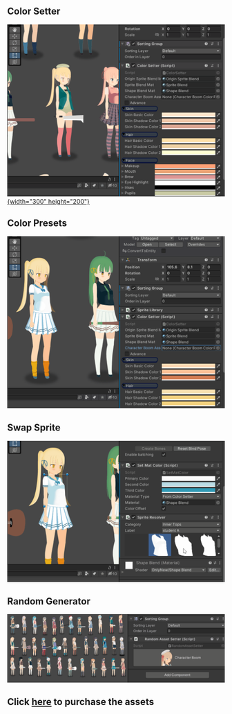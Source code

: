 ## Color Setter
[![CB1](/assets/gif/CB1.gif){width="300" height="200"}](https://assetstore.unity.com/packages/slug/236381?aid=1101lqGVS)
## Color Presets
[![CB2](/assets/gif/CB2.gif)](https://assetstore.unity.com/packages/slug/236381?aid=1101lqGVS)
## Swap Sprite
[![CB3](/assets/gif/CB3.gif)](https://assetstore.unity.com/packages/slug/236381?aid=1101lqGVS)
## Random Generator
[![CB4](/assets/gif/CB4.gif)](https://assetstore.unity.com/packages/slug/236381?aid=1101lqGVS)

## Click [here](https://assetstore.unity.com/packages/slug/236381?aid=1101lqGVS) to purchase the assets
